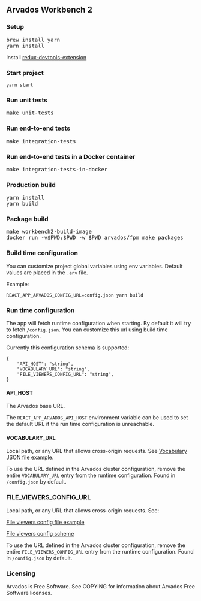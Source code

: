 [comment]: # (Copyright © The Arvados Authors. All rights reserved.)
[comment]: # ()
[comment]: # (SPDX-License-Identifier: CC-BY-SA-3.0)

## Arvados Workbench 2

### Setup
<pre>
brew install yarn
yarn install
</pre>
Install [redux-devtools-extension](https://chrome.google.com/webstore/detail/redux-devtools/lmhkpmbekcpmknklioeibfkpmmfibljd)

### Start project
<code>yarn start</code>

### Run unit tests
<pre>
make unit-tests
</pre>

### Run end-to-end tests

<pre>
make integration-tests
</pre>

### Run end-to-end tests in a Docker container

<pre>
make integration-tests-in-docker
</pre>

### Production build
<pre>
yarn install
yarn build
</pre>

### Package build
<pre>
make workbench2-build-image
docker run -v$PWD:$PWD -w $PWD arvados/fpm make packages
</pre>

### Build time configuration
You can customize project global variables using env variables. Default values are placed in the `.env` file.

Example:
```
REACT_APP_ARVADOS_CONFIG_URL=config.json yarn build
```

### Run time configuration
The app will fetch runtime configuration when starting. By default it will try to fetch `/config.json`. You can customize this url using build time configuration.

Currently this configuration schema is supported:
```
{
    "API_HOST": "string",
    "VOCABULARY_URL": "string",
    "FILE_VIEWERS_CONFIG_URL": "string",
}
```

#### API_HOST

The Arvados base URL.

The `REACT_APP_ARVADOS_API_HOST` environment variable can be used to set the default URL if the run time configuration is unreachable.

#### VOCABULARY_URL
Local path, or any URL that allows cross-origin requests. See
[Vocabulary JSON file example](public/vocabulary-example.json).

To use the URL defined in the Arvados cluster configuration, remove the entire `VOCABULARY_URL` entry from the runtime configuration. Found in `/config.json` by default.

### FILE_VIEWERS_CONFIG_URL
Local path, or any URL that allows cross-origin requests. See:

[File viewers config file example](public/file-viewers-example.json)

[File viewers config scheme](src/models/file-viewers-config.ts)

To use the URL defined in the Arvados cluster configuration, remove the entire `FILE_VIEWERS_CONFIG_URL` entry from the runtime configuration. Found in `/config.json` by default.

### Licensing

Arvados is Free Software. See COPYING for information about Arvados Free
Software licenses.
